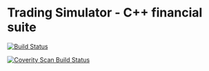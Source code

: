 Trading Simulator - C++ financial suite
===================================================

[![Build Status](https://travis-ci.org/LeFlou/TradingSimulator.svg?branch=master)](https://travis-ci.org/LeFlou/TradingSimulator)

<a href="https://scan.coverity.com/projects/5372">
  <img alt="Coverity Scan Build Status"
       src="https://scan.coverity.com/projects/5372/badge.svg"/>
</a>
